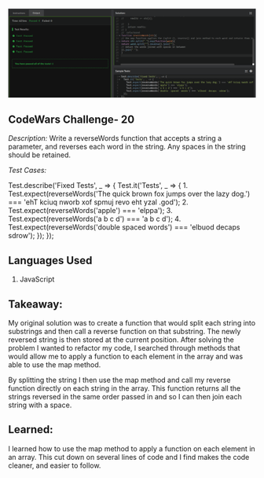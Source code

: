 
![.:.Reverse Words - 6kyu..:.](reverseWords.png)

## CodeWars Challenge- 20



*Description:*
Write a reverseWords function that accepts a string a parameter, and reverses each word in the string. Any spaces in the string should be retained.

*Test Cases:*

Test.describe('Fixed Tests', _ => {
  Test.it('Tests', _ => {
    1. Test.expect(reverseWords('The quick brown fox jumps over the lazy dog.') === 'ehT kciuq nworb xof spmuj revo eht yzal .god');
    2. Test.expect(reverseWords('apple') === 'elppa');
    3. Test.expect(reverseWords('a b c d') === 'a b c d');
    4. Test.expect(reverseWords('double  spaced  words') === 'elbuod  decaps  sdrow');
  });
});




## Languages Used

1. JavaScript

## Takeaway:

My original solution was to create a function that would split each string into substrings and then call a reverse function on that substring. The newly reversed string is then stored at the current position. After solving the problem I wanted to refactor my code, I searched through methods that would allow me to apply a function to each element in the array and was able to use the map method.

By splitting the string I then use the map method and call my reverse function directly on each string in the array. This function returns all the strings reversed in the same order passed in and so I can then join each string with a space.

## Learned:

I learned how to use the map method to apply a function on each element in an array. This cut down on several lines of code and I find makes the code cleaner, and easier to follow.  
